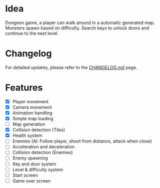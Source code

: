# Idea
Dungeon game, a player can walk around in a automatic generated map. Monsters spawn based on difficulty. Search keys to unlock doors and continue to the next level.

# Changelog
 For detailed updates, please refer to the [CHANGELOG.md](CHANGELOG.md) page.

# Features
- [x] Player movement
- [x] Camera movement
- [x] Animation handling
- [x] Simple map loading
- [ ] Map generation
- [x] Collision detection (Tiles)
- [x] Health system
- [ ] Enemies (AI: Follow player, shoot from distance, attack when close)
- [ ] Acceleration and deceleration
- [ ] Collision detection (Enemies)
- [ ] Enemy spawning
- [ ] Key and door system
- [ ] Level & difficulty system
- [ ] Start screen
- [ ] Game over screen